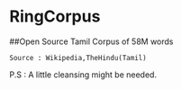 # RingCorpus
##Open Source Tamil Corpus of 58M words

    Source : Wikipedia,TheHindu(Tamil) 

P.S : A little cleansing might be needed.
